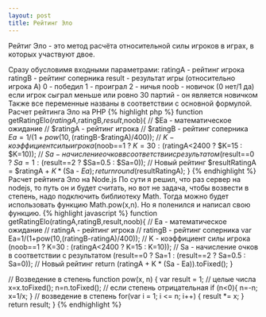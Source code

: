 ```yaml
---
layout: post
title: Рейтинг Эло
---
```


Рейтиг Эло - это метод расчёта относительной силы игроков в играх, в которых участвуют двое.
<!--more-->
Сразу обусловимя входными параметрами:
ratingA - рейтинг игрока
ratingB - рейтинг соперника
result - результат игры (относительно игрока A)
0 - победил
1 - проиграл
2 - ничья
noob - новичок (0 нет/1 да)
если игрок сыграл меньше или ровно 30 партий - он является новичком
Также все переменные названы в соответствии с основной формулой.
Расчет рейтинга Эло на PHP
{% highlight php %}
function getRatingElo($ratingA,$ratingB,$result,$noob){
  // $Ea - математическое ожидание
  // $ratingA - рейтинг игрока
  // $ratingB - рейтинг соперника
  $Ea=1/(1+pow(10,($ratingB-$ratingA)/400));
  // $K - коэффициент силы игрока
  ($noob==1 ? $K=30 : ($ratingA<2400 ? $K=15 : $K=10));
  // $Sa - начисление очков в соответствии с результатом
  ($result==0 ? $Sa=1 : ($result==2 ? $Sa=0.5 : $Sa=0));
  // Новый рейтинг
  $resultRatingA = $ratingA + $K * ($Sa - $Ea);
  return round($resultRatingA);
}
{% endhighlight %}
Расчет рейтинга Эло на Node.js
По сути я решил, что раз сервер на nodejs, то путь он и будет считать, но вот не задача, чтобы возвести в степень, надо подключить библиотеку Math. Тогда можно будет использовать функцию Math.pow(x,n). Но я поленился и написал свою функцию.
{% highlight javascript %}
function getRatingElo(ratingA,ratingB,result,noob){
 // Ea - математическое ожидание
 // ratingA - рейтинг игрока
 // ratingB - рейтинг соперника
 var Ea=1/(1+pow(10,(ratingB-ratingA)/400));
 // K - коэффициент силы игрока
 (noob==1 ? K=30 : (ratingA<2400 ? K=15 : K=10));
 // Sa - начисление очков в соответствии с результатом
 (result==0 ? Sa=1 : (result==2 ? Sa=0.5 : Sa=0));
 // Новый рейтинг
 return (ratingA + K * (Sa - Ea)).toFixed();
}
 
// Возведение в степень
function pow(x, n) {
 var result = 1;
 // целые числа
 x=x.toFixed();
 n=n.toFixed();
 // если степень отрицательная
 if (n<0){
 n=-n;
 x=1/x;
 }
 // возведение в степень
 for(var i = 1; i <= n; i++) {
 result *= x;
 }
 return result;
}
{% endhighlight %}
